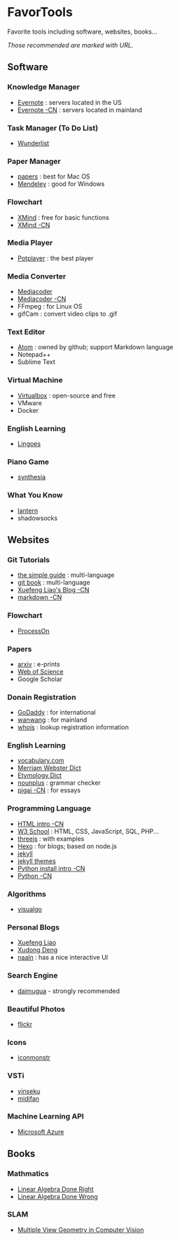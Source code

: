 # FavorTools
Favorite tools including software, websites, books...

*Those recommended are marked with URL.*

## Software
### Knowledge Manager
- [Evernote](https://evernote.com) : servers located in the US
- [Evernote -CN](https://www.yinxiang.com/) : servers located in mainland

### Task Manager (To Do List)
- [Wunderlist](https://www.wunderlist.com/)

### Paper Manager
- [papers](http://papersapp.com/) : best for Mac OS
- [Mendeley](https://www.mendeley.com/) : good for Windows

### Flowchart
- [XMind](http://www.xmind.net/) : free for basic functions
- [XMind -CN](http://www.xmindchina.net/)

### Media Player
- [Potplayer](http://potplayer.daum.net/) : the best player

### Media Converter
- [Mediacoder](http://www.mediacoderhq.com/)
- [Mediacoder -CN](http://www.mediacoder.com.cn/)
- FFmpeg : for Linux OS
- gifCam : convert video clips to .gif

### Text Editor
- [Atom](https://atom.io/) : owned by github; support Markdown language
- Notepad++
- Sublime Text

### Virtual Machine
- [Virtualbox](www.virtualbox.org) : open-source and free
- VMware
- Docker

### English Learning
- [Lingoes](http://www.lingoes.cn/)

### Piano Game
- [synthesia](http://www.synthesiagame.com/)

### What You Know
- [lantern](https://getlantern.org/)
- shadowsocks

## Websites
### Git Tutorials
- [the simple guide](https://rogerdudler.github.io/git-guide/) : multi-language
- [git book](https://git-scm.com/book) : multi-language
- [Xuefeng Liao's Blog -CN](http://www.liaoxuefeng.com/wiki/0013739516305929606dd18361248578c67b8067c8c017b000)
- [markdown -CN](http://www.jianshu.com/p/q81RER)

### Flowchart
- [ProcessOn](https://www.processon.com/)

### Papers
- [arxiv](https://arxiv.org/) : e-prints
- [Web of Science](www.isiknowledge.com)
- Google Scholar

### Donain Registration
- [GoDaddy](https://www.godaddy.com/) : for international
- [wanwang](https://wanwang.aliyun.com/) : for mainland
- [whois](https://whois.net/) : lookup registration information

### English Learning
- [vocabulary.com](vocabulary.com)
- [Merriam Webster Dict](https://www.merriam-webster.com/)
- [Etymology Dict](http://etymonline.com/)
- [nounplus](https://www.nounplus.net/) : grammar checker
- [pigai -CN](http://pigai.org/) : for essays

### Programming Language
- [HTML intro -CN](https://deerchao.net/tutorials/html/html.htm)
- [W3 School](https://www.w3schools.com/) : HTML, CSS, JavaScript, SQL, PHP...
- [threejs](https://threejs.org/) : with examples
- [Hexo](https://hexo.io/docs/index.html) : for blogs; based on node.js
- [jekyll](https://jekyllrb.com/)
- [jekyll themes](https://jekyllthemes.io/)
- [Python install intro -CN](http://share.fromwiz.com/share/s/3sW4qc0VC40a23KcyH11Fcav3iQVgl3VjQxj2gBC4G3Mq35h)
- [Python -CN](http://www.pythondoc.com/)

### Algorithms
- [visualgo](http://visualgo.net/)

### Personal Blogs
- [Xuefeng Liao](http://www.liaoxuefeng.com/)
- [Xudong Deng](http://www.jianshu.com/u/1562c7f16a04)
- [naaln](https://blog.naaln.com/) : has a nice interactive UI

### Search Engine
- [daimugua](http://md5.daimugua.com/)  - strongly recommended

### Beautiful Photos
- [flickr](https://www.flickr.com/)

### Icons
- [iconmonstr](https://iconmonstr.com/)

### VSTi
- [yinseku](http://www.yinseku.com/)
- [midifan](http://www.midifan.com/)

### Machine Learning API
- [Microsoft Azure](https://azure.microsoft.com/en-us/)

## Books
### Mathmatics
- [Linear Algebra Done Right](https://link.springer.com/book/10.1007%2F978-3-319-11080-6)
- [Linear Algebra Done Wrong](https://www.math.brown.edu/~treil/papers/LADW/book.pdf)

### SLAM
- [Multiple View Geometry in Computer Vision](http://www.robots.ox.ac.uk/~vgg/hzbook/)
